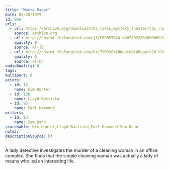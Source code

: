 ```yaml
---
title: "Waste Paper"
date: 03/28/1979
id: 966
urls: 
  - url: https://archive.org/download/cbs_radio_mystery_theater/cbs_radio_mystery_theater-0951-1000.zip/cbs_radio_mystery_theater-0951-1000%2Fcbsrmt_0966_waste_paper.mp3
    source: archive-org
  - url: http://cbsrmt.thelongtrek.com/jl/CBSRMT%20-%20790328%200966%20Waste%20Paper_jl.mp3
    quality: 0
    source: kl-jl
  - url: http://cbsrmt.thelongtrek.com/br/790328%20Waste%20Paper%20-%20WBBM.mp3
    quality: 0
    source: kl-br
audioQuality: 0
tags: 
multipart: 0
actors:  
  - id: 14
    name: Kim Hunter  
  - id: 126
    name: Lloyd Battista  
  - id: 95
    name: Earl Hammond
writers:  
  - id: 13
    name: Sam Dann
searchable: Kim Hunter,Lloyd Battista,Earl Hammond Sam Dann
notes: 
descriptionSource: kf
---
```

A lady detective investigates the murder of a cleaning woman in an office complex. She finds that the simple cleaning woman was actually a lady of means who led an interesting life.